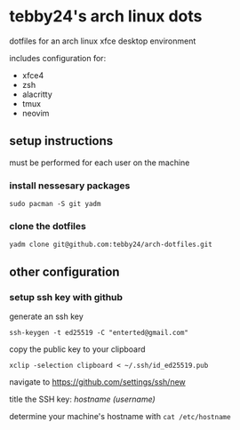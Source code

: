 # tebby24's arch linux dots
dotfiles for an arch linux xfce desktop environment

includes configuration for:
- xfce4
- zsh
- alacritty
- tmux
- neovim 

## setup instructions
must be performed for each user on the machine

### install nessesary packages
```shell
sudo pacman -S git yadm 
```

### clone the dotfiles

```shell
yadm clone git@github.com:tebby24/arch-dotfiles.git
```



## other configuration

### setup ssh key with github

generate an ssh key
```shell
ssh-keygen -t ed25519 -C "enterted@gmail.com"
```

copy the public key to your clipboard
```shell
xclip -selection clipboard < ~/.ssh/id_ed25519.pub
```
navigate to https://github.com/settings/ssh/new

title the SSH key: _hostname (username)_

determine your machine's hostname with `cat /etc/hostname`

